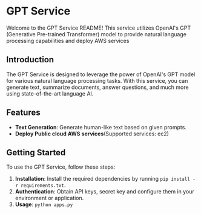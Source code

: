 # GPT Service

Welcome to the GPT Service README! This service utilizes OpenAI's GPT (Generative Pre-trained Transformer) model to provide natural language processing capabilities and deploy AWS services

## Introduction

The GPT Service is designed to leverage the power of OpenAI's GPT model for various natural language processing tasks. With this service, you can generate text, summarize documents, answer questions, and much more using state-of-the-art language AI.

## Features

- **Text Generation**: Generate human-like text based on given prompts.
- **Deploy Public cloud AWS services**(Supported services: ec2)

## Getting Started

To use the GPT Service, follow these steps:

1. **Installation**: Install the required dependencies by running `pip install -r requirements.txt`.
2. **Authentication**: Obtain API keys, secret key and configure them in your environment or application.
3. **Usage**: `python apps.py`


